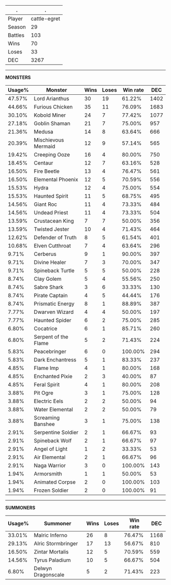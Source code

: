 .|.
|-|-
Player|cattle-egret
Season|29
Battles|103
Wins|70
Loses|33
DEC|3267

---
**MONSTERS**

Usage%|Monster|Wins|Loses|Win rate|DEC|
-|-|-|-|-|-|
47.57%|Lord Arianthus|30|19|61.22%|1402|
44.66%|Furious Chicken|35|11|76.09%|1683|
30.10%|Kobold Miner|24|7|77.42%|1077|
27.18%|Goblin Shaman|21|7|75.00%|957|
21.36%|Medusa|14|8|63.64%|666|
20.39%|Mischievous Mermaid|12|9|57.14%|565|
19.42%|Creeping Ooze|16|4|80.00%|750|
18.45%|Centaur|12|7|63.16%|528|
16.50%|Fire Beetle|13|4|76.47%|561|
16.50%|Elemental Phoenix|12|5|70.59%|556|
15.53%|Hydra|12|4|75.00%|554|
15.53%|Haunted Spirit|11|5|68.75%|495|
14.56%|Giant Roc|11|4|73.33%|484|
14.56%|Undead Priest|11|4|73.33%|504|
13.59%|Crustacean King|7|7|50.00%|356|
13.59%|Twisted Jester|10|4|71.43%|464|
12.62%|Defender of Truth|8|5|61.54%|401|
10.68%|Elven Cutthroat|7|4|63.64%|296|
9.71%|Cerberus|9|1|90.00%|397|
9.71%|Divine Healer|7|3|70.00%|347|
9.71%|Spineback Turtle|5|5|50.00%|228|
8.74%|Clay Golem|5|4|55.56%|250|
8.74%|Sabre Shark|3|6|33.33%|130|
8.74%|Pirate Captain|4|5|44.44%|176|
8.74%|Prismatic Energy|8|1|88.89%|387|
7.77%|Dwarven Wizard|4|4|50.00%|197|
7.77%|Haunted Spider|6|2|75.00%|285|
6.80%|Cocatrice|6|1|85.71%|260|
6.80%|Serpent of the Flame|5|2|71.43%|224|
5.83%|Peacebringer|6|0|100.00%|294|
5.83%|Dark Enchantress|5|1|83.33%|237|
4.85%|Flame Imp|4|1|80.00%|168|
4.85%|Enchanted Pixie|2|3|40.00%|87|
4.85%|Feral Spirit|4|1|80.00%|208|
3.88%|Pit Ogre|3|1|75.00%|128|
3.88%|Electric Eels|2|2|50.00%|94|
3.88%|Water Elemental|2|2|50.00%|79|
3.88%|Screaming Banshee|3|1|75.00%|138|
2.91%|Serpentine Soldier|2|1|66.67%|93|
2.91%|Spineback Wolf|2|1|66.67%|97|
2.91%|Angel of Light|1|2|33.33%|53|
2.91%|Air Elemental|2|1|66.67%|96|
2.91%|Naga Warrior|3|0|100.00%|143|
1.94%|Armorsmith|1|1|50.00%|53|
1.94%|Animated Corpse|2|0|100.00%|103|
1.94%|Frozen Soldier|2|0|100.00%|91|

---
**SUMMONERS**

Usage%|Summoner|Wins|Loses|Win rate|DEC|
-|-|-|-|-|-|
33.01%|Malric Inferno|26|8|76.47%|1168|
29.13%|Alric Stormbringer|17|13|56.67%|810|
16.50%|Zintar Mortalis|12|5|70.59%|559|
14.56%|Tyrus Paladium|10|5|66.67%|504|
6.80%|Delwyn Dragonscale|5|2|71.43%|223|
